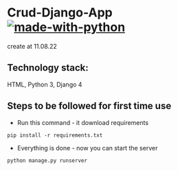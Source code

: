 # Crud-Django-App [![made-with-python](https://img.shields.io/badge/Made%20with-Python-1f425f.svg)](https://www.python.org/)
create at 11.08.22
## Technology stack:
HTML, Python 3, Django 4
## Steps to be followed for first time use
- Run this command - it download requirements
```
pip install -r requirements.txt
```
- Everything is done - now you can start the server
```
python manage.py runserver
```